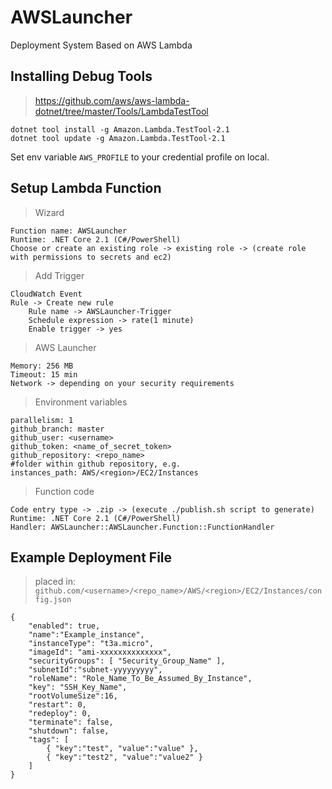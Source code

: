 # AWSLauncher

Deployment System Based on AWS Lambda

## Installing Debug Tools

> https://github.com/aws/aws-lambda-dotnet/tree/master/Tools/LambdaTestTool

```
dotnet tool install -g Amazon.Lambda.TestTool-2.1
dotnet tool update -g Amazon.Lambda.TestTool-2.1
```

Set env variable `AWS_PROFILE` to your credential profile on local. 


## Setup Lambda Function

> Wizard

```
Function name: AWSLauncher
Runtime: .NET Core 2.1 (C#/PowerShell)
Choose or create an existing role -> existing role -> (create role with permissions to secrets and ec2)
```

> Add Trigger

```
CloudWatch Event
Rule -> Create new rule
	Rule name -> AWSLauncher-Trigger
	Schedule expression -> rate(1 minute)
	Enable trigger -> yes
```

> AWS Launcher

```
Memory: 256 MB
Timeout: 15 min
Network -> depending on your security requirements
```

> Environment variables

```
parallelism: 1
github_branch: master
github_user: <username>
github_token: <name_of_secret_token> 
github_repository: <repo_name>
#folder within github repository, e.g.
instances_path: AWS/<region>/EC2/Instances
```

> Function code

```
Code entry type -> .zip -> (execute ./publish.sh script to generate)
Runtime: .NET Core 2.1 (C#/PowerShell)
Handler: AWSLauncher::AWSLauncher.Function::FunctionHandler
```

## Example Deployment File

> placed in: `github.com/<username>/<repo_name>/AWS/<region>/EC2/Instances/config.json`

```
{
    "enabled": true,
    "name":"Example_instance",
    "instanceType": "t3a.micro",
    "imageId": "ami-xxxxxxxxxxxxxx",
    "securityGroups": [ "Security_Group_Name" ],
    "subnetId":"subnet-yyyyyyyyy",
    "roleName": "Role_Name_To_Be_Assumed_By_Instance",
    "key": "SSH_Key_Name",
    "rootVolumeSize":16,
    "restart": 0,
    "redeploy": 0,
    "terminate": false,
    "shutdown": false,
    "tags": [
        { "key":"test", "value":"value" },
        { "key":"test2", "value":"value2" }
    ]
}
```







